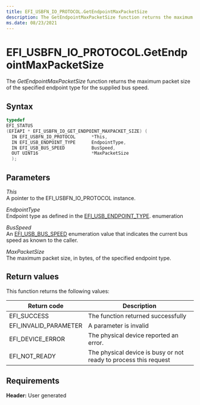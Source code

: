 ```yaml
---
title: EFI_USBFN_IO_PROTOCOL.GetEndpointMaxPacketSize
description: The GetEndpointMaxPacketSize function returns the maximum packet size of the specified endpoint type for the supplied bus speed.
ms.date: 08/23/2021
---
```


# EFI_USBFN_IO_PROTOCOL.GetEndpointMaxPacketSize

The *GetEndpointMaxPacketSize* function returns the maximum packet size of the specified endpoint type for the supplied bus speed.

## Syntax

```cpp
typedef
EFI_STATUS
(EFIAPI * EFI_USBFN_IO_GET_ENDPOINT_MAXPACKET_SIZE) (
  IN EFI_USBFN_IO_PROTOCOL      *This,
  IN EFI_USB_ENDPOINT_TYPE      EndpointType,
  IN EFI_USB_BUS_SPEED          BusSpeed,
  OUT UINT16                    *MaxPacketSize
  );
```

## Parameters

*This*  
A pointer to the EFI_USBFN_IO_PROTOCOL instance.

*EndpointType*  
Endpoint type as defined in the [EFI_USB_ENDPOINT_TYPE](efi-usb-endpoint-type.md). enumeration

*BusSpeed*  
An [EFI_USB_BUS_SPEED](efi-usb-bus-speed.md) enumeration value that indicates the current bus speed as known to the caller.

*MaxPacketSize*  
The maximum packet size, in bytes, of the specified endpoint type.

## Return values

This function returns the following values:

| Return code | Description |
|--|--|
| EFI_SUCCESS | The function returned successfully |
| EFI_INVALID_PARAMETER | A parameter is invalid |
| EFI_DEVICE_ERROR | The physical device reported an error. |
| EFI_NOT_READY | The physical device is busy or not ready to process this request |

## Requirements

**Header:** User generated
